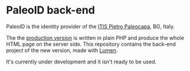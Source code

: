 # PaleoID back-end
PaleoID is the identity provider of the [ITIS Pietro Paleocapa](https://www.itispaleocapa.edu.it/), BG, Italy.

The the [production version](https://id.paleo.bg.it/) is written in plain PHP and produce the whole HTML page on the server side.
This repository contains the back-end project of the new version, made with [Lumen](https://lumen.laravel.com/).

It's currently under development and it isn't ready to be used.
